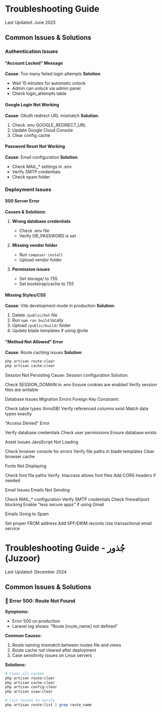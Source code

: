 # Troubleshooting Guide

Last Updated: June 2025

## Common Issues & Solutions

### Authentication Issues

#### "Account Locked" Message

**Cause**: Too many failed login attempts
**Solution**:

-   Wait 15 minutes for automatic unlock
-   Admin can unlock via admin panel
-   Check login_attempts table

#### Google Login Not Working

**Cause**: OAuth redirect URL mismatch
**Solution**:

1. Check .env GOOGLE_REDIRECT_URL
2. Update Google Cloud Console
3. Clear config cache

#### Password Reset Not Working

**Cause**: Email configuration
**Solution**:

-   Check MAIL\_\* settings in .env
-   Verify SMTP credentials
-   Check spam folder

### Deployment Issues

#### 500 Server Error

**Causes & Solutions**:

1. **Wrong database credentials**
    - Check .env file
    - Verify DB_PASSWORD is set
2. **Missing vendor folder**

    - Run `composer install`
    - Upload vendor folder

3. **Permission issues**
    - Set storage/ to 755
    - Set bootstrap/cache to 755

#### Missing Styles/CSS

**Cause**: Vite development mode in production
**Solution**:

1. Delete `/public/hot` file
2. Run `npm run build` locally
3. Upload `/public/build/` folder
4. Update blade templates if using @vite

#### "Method Not Allowed" Error

**Cause**: Route caching issues
**Solution**:

```bash
php artisan route:clear
php artisan cache:clear
```

Session Not Persisting
Cause: Session configuration
Solution:

Check SESSION_DOMAIN in .env
Ensure cookies are enabled
Verify session files are writable

Database Issues
Migration Errors
Foreign Key Constraint:

Check table types (InnoDB)
Verify referenced columns exist
Match data types exactly

"Access Denied" Error

Verify database credentials
Check user permissions
Ensure database exists

Asset Issues
JavaScript Not Loading

Check browser console for errors
Verify file paths in blade templates
Clear browser cache

Fonts Not Displaying

Check font file paths
Verify .htaccess allows font files
Add CORS headers if needed

Email Issues
Emails Not Sending

Check MAIL\_\* configuration
Verify SMTP credentials
Check firewall/port blocking
Enable "less secure apps" if using Gmail

Emails Going to Spam

Set proper FROM address
Add SPF/DKIM records
Use transactional email service

# Troubleshooting Guide - جُذور (Juzoor)

Last Updated: December 2024

## Common Issues & Solutions

### 🔴 Error 500: Route Not Found

**Symptoms:**

-   Error 500 on production
-   Laravel log shows: "Route [route_name] not defined"

**Common Causes:**

1. Route naming mismatch between routes file and views
2. Route cache not cleared after deployment
3. Case sensitivity issues on Linux servers

**Solutions:**

```bash
# Clear all caches
php artisan route:clear
php artisan cache:clear
php artisan config:clear
php artisan view:clear

# List routes to verify
php artisan route:list | grep route_name
```
